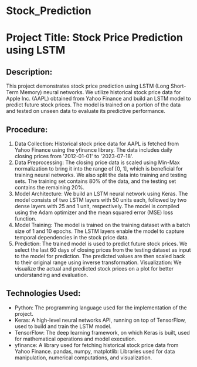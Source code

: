 # Stock_Prediction

# Project Title: Stock Price Prediction using LSTM
## Description:
This project demonstrates stock price prediction using LSTM (Long Short-Term Memory) neural networks. We utilize historical stock price data for Apple Inc. (AAPL) obtained from Yahoo Finance and build an LSTM model to predict future stock prices. The model is trained on a portion of the data and tested on unseen data to evaluate its predictive performance.
## Procedure:
1. Data Collection: Historical stock price data for AAPL is fetched from Yahoo Finance using the yfinance library. The data includes daily closing prices from '2012-01-01' to '2023-07-18'.
2. Data Preprocessing: The closing price data is scaled using Min-Max normalization to bring it into the range of [0, 1], which is beneficial for training neural networks. We also split the data into training and testing sets. The training set contains 80% of the data, and the testing set contains the remaining 20%.
3. Model Architecture: We build an LSTM neural network using Keras. The model consists of two LSTM layers with 50 units each, followed by two dense layers with 25 and 1 unit, respectively. The model is compiled using the Adam optimizer and the mean squared error (MSE) loss function.
4. Model Training: The model is trained on the training dataset with a batch size of 1 and 10 epochs. The LSTM layers enable the model to capture temporal dependencies in the stock price data.
5. Prediction: The trained model is used to predict future stock prices. We select the last 60 days of closing prices from the testing dataset as input to the model for prediction. The predicted values are then scaled back to their original range using inverse transformation.
Visualization: We visualize the actual and predicted stock prices on a plot for better understanding and evaluation.
## Technologies Used:
- Python: The programming language used for the implementation of the project.
- Keras: A high-level neural networks API, running on top of TensorFlow, used to build and train the LSTM model.
- TensorFlow: The deep learning framework, on which Keras is built, used for mathematical operations and model execution.
- yfinance: A library used for fetching historical stock price data from Yahoo Finance.
  pandas, numpy, matplotlib: Libraries used for data manipulation, numerical computations, and visualization.
